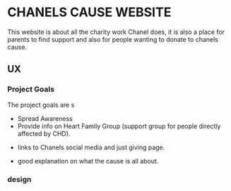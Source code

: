 # CHANELS CAUSE WEBSITE
This website is about all the charity work Chanel does, it is also a place for parents to find support and also for people wanting to donate to chanels cause.


## UX
### Project Goals
The project goals are s
* Spread Awareness
* Provide info on Heart Family Group (support group for people directly affected by CHD).
+ links to Chanels social media and just giving page.
- good explanation on what the cause is all about.

### design